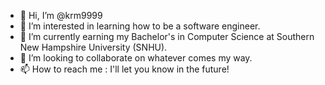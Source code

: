 - 👋 Hi, I’m @krm9999
- 👀 I’m interested in learning how to be a software engineer.
- 🌱 I’m currently earning my Bachelor's in Computer Science at Southern New Hampshire University (SNHU).
- 💞️ I’m looking to collaborate on whatever comes my way.
- 📫 How to reach me : I'll let you know in the future!

<!---
krm9999/krm9999 is a ✨ special ✨ repository because its `README.md` (this file) appears on your GitHub profile.
You can click the Preview link to take a look at your changes.
--->
